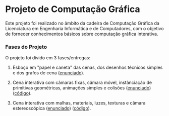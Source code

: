 # Projeto de Computação Gráfica

Este projeto foi realizado no âmbito da cadeira de Computação Gráfica da Licenciatura em
Engenharia Informática e de Computadores, com o objetivo de fornecer conhecimentos básicos
sobre computação gráfica interativa.

### Fases do Projeto

O projeto foi divido em 3 fases/entregas:

1. Esboço em "papel e caneta" das cenas, dos desenhos técnicos simples e dos grafos de cena ([enunciado](https://github.com/fabiogvdneto/ist-cgra-2024/blob/main/CG%202324%20-%20Trabalho%20A%20-%20Enunciado.pdf)).

2. Cena interativa com câmaras fixas, câmara móvel, instânciação de primitivas geométricas, animações simples e colisões ([enunciado](https://github.com/fabiogvdneto/ist-cgra-2024/blob/main/CG%202324%20-%20Trabalho%20B%20-%20Enunciado.pdf)) ([código](https://github.com/fabiogvdneto/ist-cgra-2024/tree/delivery-b)).

3. Cena interativa com malhas, materiais, luzes, texturas e câmara estereoscópica ([enunciado](https://github.com/fabiogvdneto/ist-cgra-2024/blob/main/CG%202324%20-%20Trabalho%20C%20-%20Enunciado.pdf)) ([código](https://github.com/fabiogvdneto/ist-cgra-2024/tree/delivery-c)).